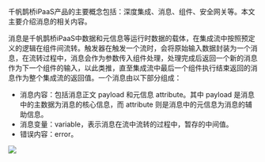 千帆鹊桥iPaaS产品的主要概念包括：深度集成、消息、组件、安全网关等。本文主要介绍消息的相关内容。

消息是千帆鹊桥iPaaS中数据和元信息等运行时数据的载体，在集成流中按照预定义的逻辑在组件间流转。触发器在触发一个流时，会将原始输入数据封装为一个消息，在流转过程中，消息会作为参数传入组件处理，处理完成后返回一个新的消息作为下一个组件的输入，以此类推，直至集成流中最后一个组件执行结束返回的消息作为整个集成流的返回值。一个消息由以下部分组成：
- 消息内容：包括消息正文 payload 和元信息 attribute。其中 payload 是消息中的主数据为消息的核心信息，而 attribute 则是消息中的元信息为消息的辅助信息。
- 消息变量：variable，表示消息在流中流转的过程中，暂存的中间值。
- 错误内容：error。

![](https://qcloudimg.tencent-cloud.cn/raw/84bb85f837e17b24bef020ea31b62e77.png)
